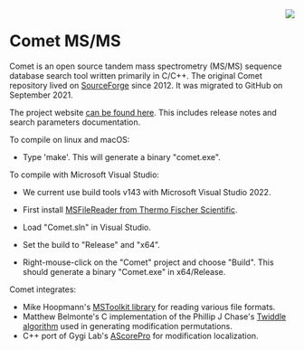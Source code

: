 <img src="https://uwpr.github.io/Comet/images/cometlogo_1_small.png" align="right">

# Comet MS/MS

Comet is an open source tandem mass spectrometry (MS/MS) sequence database search tool written primarily in C/C++. The original Comet repository lived on [SourceForge](https://sourceforge.net/projects/comet-ms/) since 2012. It was migrated to GitHub on September 2021.

The project website [can be found here](https://uwpr.github.io/Comet/). This includes release notes and search parameters documentation.

To compile on linux and macOS:

- Type 'make'.  This will generate a binary "comet.exe".

To compile with Microsoft Visual Studio:

- We current use build tools v143 with Microsoft Visual Studio 2022.

- First install [MSFileReader from Thermo Fischer Scientific](https://uwpr.github.io/Comet/notes/20220228_rawfile.html).

- Load "Comet.sln" in Visual Studio.

- Set the build to "Release" and "x64".

- Right-mouse-click on the "Comet" project and choose "Build". This should generate a binary "Comet.exe" in x64/Release.

Comet integrates:
- Mike Hoopmann's [MSToolkit library](https://github.com/mhoopmann/mstoolkit) for reading various file formats.
- Matthew Belmonte's C implementation of the Phillip J Chase's [Twiddle algorithm](https://www.netlib.org/toms-2014-06-10/382) used in generating modification permutations.
- C++ port of Gygi Lab's [AScorePro](https://github.com/gygilab/MPToolkit/) for modification localization. 
